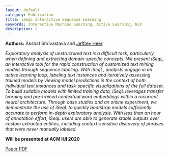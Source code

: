 ```yaml
---
layout: default
category: Publication
title: iSeqL Interactive Sequence Learning
keywords: Interactive Machine Learning, Active Learning, NLP
description: |
---
```


**Authors:** Akshat Shrivastava and [Jeffrey Heer](https://homes.cs.washington.edu/~jheer/)

*Exploratory analysis of unstructured text is a difficult task, particularly when defining and extracting domain-specific concepts. We present iSeqL, an interactive tool for the rapid construction of customized text mining models through sequence labeling. With iSeqL, analysts engage in an active learning loop, labeling text instances and iteratively assessing trained models by viewing model predictions in the context of both individual text instances and task-specific visualizations of the full dataset. To build suitable models with limited training data, iSeqL leverages transfer learning and pre-trained contextual word embeddings within a recurrent neural architecture. Through case studies and an online experiment, we demonstrate the use of iSeqL to quickly bootstrap models sufficiently accurate to perform in-depth exploratory analysis. With less than an hour of annotation effort, iSeqL users are able to generate stable outputs over custom extracted entities, including context-sensitive discovery of phrases that were never manually labeled.*

**Will be presented at ACM IUI 2020**

[Paper PDF](http://akshatsh.github.io/paper.pdf)